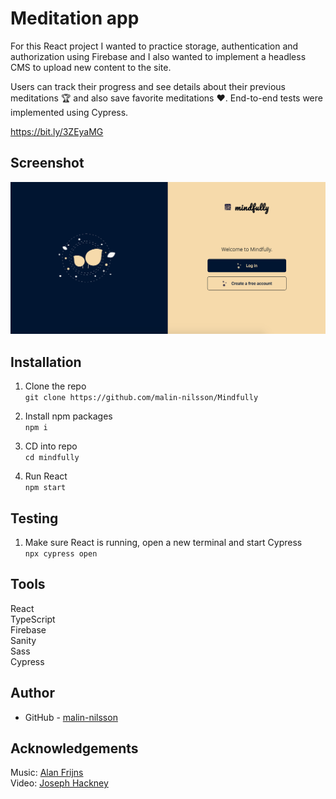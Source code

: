 # Meditation app 
For this React project I wanted to practice storage, authentication and authorization using Firebase and I also wanted to implement a headless CMS to upload new content to the site.

Users can track their progress and see details about their previous meditations 🏆 and also save favorite meditations ❤️. End-to-end tests were implemented using Cypress.

https://bit.ly/3ZEyaMG

## Screenshot
![](./public/assets/screenshot.png)

## Installation
1. Clone the repo\
`git clone https://github.com/malin-nilsson/Mindfully`

2. Install npm packages\
`npm i`

3. CD into repo\
`cd mindfully`

5. Run React \
`npm start`

## Testing
1. Make sure React is running, open a new terminal and start Cypress\
`npx cypress open`

## Tools
React\
TypeScript\
Firebase\
Sanity\
Sass\
Cypress

## Author
- GitHub - [malin-nilsson](https://github.com/malin-nilsson)

## Acknowledgements
Music: [Alan Frijns](https://pixabay.com/users/alanfrijns-16705522/?tab=audio)\
Video: [Joseph Hackney](https://pixabay.com/users/josephphackney-15024843/?tab=videos)
